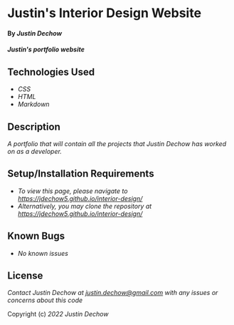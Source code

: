 # Justin's Interior Design Website

#### By _**Justin Dechow**_

#### _Justin's portfolio website_

## Technologies Used

* _CSS_
* _HTML_
* _Markdown_

## Description

_A portfolio that will contain all the projects that Justin Dechow has worked on as a developer._

## Setup/Installation Requirements

* _To view this page, please navigate to <https://jdechow5.github.io/interior-design/>_
* _Alternatively, you may clone the repository at <https://jdechow5.github.io/interior-design/>_


## Known Bugs

* _No known issues_


## License

_Contact Justin Dechow at justin.dechow@gmail.com with any issues or concerns about this code_

Copyright (c) _2022_ _Justin Dechow_